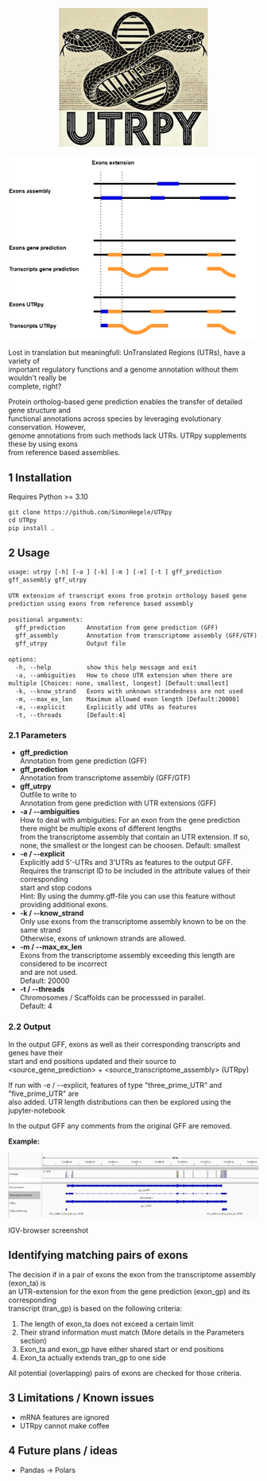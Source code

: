 <p align="center">
  <img src="figures/UTRpyLogo.png" width="300"/>
</p>

<p align="left">
  <img src="figures/UTRpy.png" width="500"/>
</p>

Lost in translation but meaningfull: UnTranslated Regions (UTRs), have a variety of<br>
important regulatory functions and a genome annotation without them wouldn't really be<br>
complete, right?

Protein ortholog-based gene prediction enables the transfer of detailed gene structure and<br>
functional annotations across species by leveraging evolutionary conservation. However,<br>
genome annotations from such methods lack UTRs. UTRpy supplements these by using exons<br>
from reference based
assemblies.

## 1 Installation

Requires Python >= 3.10

```
git clone https://github.com/SimonHegele/UTRpy
cd UTRpy
pip install .
```

## 2 Usage

```
usage: utrpy [-h] [-a ] [-k] [-m ] [-e] [-t ] gff_prediction gff_assembly gff_utrpy

UTR extension of transcript exons from protein orthology based gene prediction using exons from reference based assembly

positional arguments:
  gff_prediction      Annotation from gene prediction (GFF)
  gff_assembly        Annotation from transcriptome assembly (GFF/GTF)
  gff_utrpy           Output file

options:
  -h, --help          show this help message and exit
  -a, --ambiguities   How to chose UTR extension when there are multiple [Choices: none, smallest, longest] [Default:smallest]
  -k, --know_strand   Exons with unknown strandedness are not used
  -m, --max_ex_len    Maximum allowed exon length [Default:20000]
  -e, --explicit      Explicitly add UTRs as features
  -t, --threads       [Default:4]
```

### 2.1 Parameters

- **gff_prediction**<br>
Annotation from gene prediction (GFF)
- **gff_prediction**<br>
Annotation from transcriptome assembly (GFF/GTF)
- **gff_utrpy**<br>
Outfile to write to<br>
Annotation from gene prediction with UTR extensions (GFF)
- **-a / --ambiguities**<br>
How to deal with ambiguities:
For an exon from the gene prediction there might be multiple exons of different lengths<br>
from the transcriptome assembly that contain an UTR extension.
If so, none, the smallest or the longest can be choosen.
Default: smallest
- **-e / --explicit**<br>
Explicitly add 5'-UTRs and 3'UTRs as features to the output GFF.<br>
Requires the transcript ID to be included in the attribute values of their corresponding<br>
start and stop codons<br>
Hint: By using the dummy.gff-file you can use this feature without providing additional exons.
- **-k / --know_strand**<br>
Only use exons from the transcriptome assembly known to be on the same strand<br>
Otherwise, exons of unknown strands are allowed.
- **-m / --max_ex_len**<br>
Exons from the transcriptome assembly exceeding this length are considered to be incorrect<br>
and are not used.<br>
Default: 20000
- **-t / --threads**<br>
Chromosomes / Scaffolds can be processsed in parallel.<br> 
Default: 4

### 2.2 Output

In the output GFF, exons as well as their corresponding transcripts and genes have their<br>
start and end positions updated and their source to<br>
<source_gene_prediction> + <source_transcriptome_assembly> (UTRpy)

If run with -e / --explicit, features of type "three_prime_UTR" and "five_prime_UTR" are<br>
also added. UTR length distributions can then be explored using the jupyter-notebook<br>

In the output GFF any comments from the original GFF are removed.

**Example:**

<p align="left">
  <img src="figures/IGV.png" width="800"/>
</p>
IGV-browser screenshot

## Identifying matching pairs of exons

The decision if in a pair of exons the exon from the transcriptome assembly (exon_ta) is<br>
an UTR-extension for the exon from the gene prediction (exon_gp) and its corresponding<br>
transcript (tran_gp) is based on the following criteria:
1. The length of exon_ta does not exceed a certain limit
2. Their strand information must match (More details in the Parameters section)
3. Exon_ta and exon_gp have either shared start or end positions
4. Exon_ta actually extends tran_gp to one side

All potential (overlapping) pairs of exons are checked for those criteria.

## 3 Limitations / Known issues

- mRNA features are ignored
- UTRpy cannot make coffee

## 4 Future plans / ideas

- Pandas -> Polars
